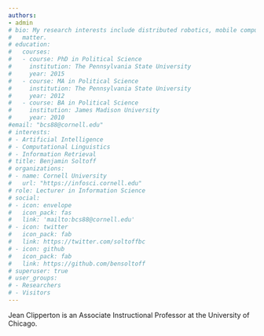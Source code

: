 ```yaml
---
authors:
- admin
# bio: My research interests include distributed robotics, mobile computing and programmable
#   matter.
# education:
#   courses:
#   - course: PhD in Political Science
#     institution: The Pennsylvania State University
#     year: 2015
#   - course: MA in Political Science
#     institution: The Pennsylvania State University
#     year: 2012
#   - course: BA in Political Science
#     institution: James Madison University
#     year: 2010
#email: "bcs88@cornell.edu"
# interests:
# - Artificial Intelligence
# - Computational Linguistics
# - Information Retrieval
# title: Benjamin Soltoff
# organizations:
# - name: Cornell University
#   url: "https://infosci.cornell.edu"
# role: Lecturer in Information Science
# social:
# - icon: envelope
#   icon_pack: fas
#   link: 'mailto:bcs88@cornell.edu'
# - icon: twitter
#   icon_pack: fab
#   link: https://twitter.com/soltoffbc
# - icon: github
#   icon_pack: fab
#   link: https://github.com/bensoltoff
# superuser: true
# user_groups:
# - Researchers
# - Visitors
---
```


Jean Clipperton is an Associate Instructional Professor at the University of Chicago.
